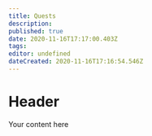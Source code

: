 ```yaml
---
title: Quests
description: 
published: true
date: 2020-11-16T17:17:00.403Z
tags: 
editor: undefined
dateCreated: 2020-11-16T17:16:54.546Z
---
```


# Header
Your content here
